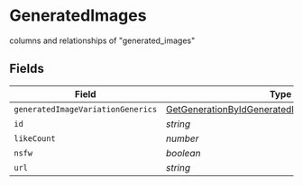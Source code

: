 # GeneratedImages

columns and relationships of "generated_images"


## Fields

| Field                                                                                                                           | Type                                                                                                                            | Required                                                                                                                        | Description                                                                                                                     |
| ------------------------------------------------------------------------------------------------------------------------------- | ------------------------------------------------------------------------------------------------------------------------------- | ------------------------------------------------------------------------------------------------------------------------------- | ------------------------------------------------------------------------------------------------------------------------------- |
| `generatedImageVariationGenerics`                                                                                               | [GetGenerationByIdGeneratedImageVariationGeneric](../../models/operations/getgenerationbyidgeneratedimagevariationgeneric.md)[] | :heavy_minus_sign:                                                                                                              | N/A                                                                                                                             |
| `id`                                                                                                                            | *string*                                                                                                                        | :heavy_minus_sign:                                                                                                              | N/A                                                                                                                             |
| `likeCount`                                                                                                                     | *number*                                                                                                                        | :heavy_minus_sign:                                                                                                              | N/A                                                                                                                             |
| `nsfw`                                                                                                                          | *boolean*                                                                                                                       | :heavy_minus_sign:                                                                                                              | N/A                                                                                                                             |
| `url`                                                                                                                           | *string*                                                                                                                        | :heavy_minus_sign:                                                                                                              | N/A                                                                                                                             |